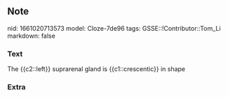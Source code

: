 ## Note
nid: 1661020713573
model: Cloze-7de96
tags: GSSE::!Contributor::Tom_Li
markdown: false

### Text
The {{c2::left}} suprarenal gland is {{c1::crescentic}} in shape

### Extra

